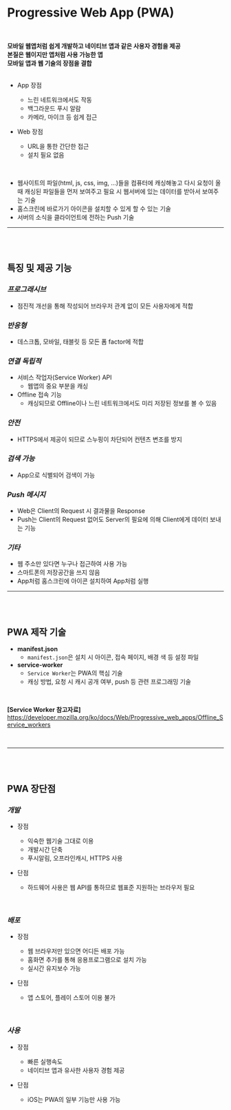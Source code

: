 # Progressive Web App (PWA)

<br>

**모바일 웹앱처럼 쉽게 개발하고 네이티브 앱과 같은 사용자 경험을 제공**<br>
**본질은 웹이지만 앱처럼 사용 가능한 앱**<br>
**모바일 앱과 웹 기술의 장점을 결합**<br>
<br>

- App 장점

  - 느린 네트워크에서도 작동
  - 백그라운드 푸시 알람
  - 카메라, 마이크 등 쉽게 접근

- Web 장점
  - URL을 통한 간단한 접근
  - 설치 필요 없음

<br>

- 웹사이트의 파일(html, js, css, img, ...)들을 컴퓨터에 캐싱해놓고 다시 요청이 올 때 캐싱된 파일들을 먼저 보여주고 필요 시 웹서버에 있는 데이터를 받아서 보여주는 기술
- 홈스크린에 바로가기 아이콘을 설치할 수 있게 할 수 있는 기술
- 서버의 소식을 클라이언트에 전하는 Push 기술

---

<br>
<br>

## 특징 및 제공 기능

### **_프로그래시브_**

- 점진적 개선을 통해 작성되어 브라우저 관계 없이 모든 사용자에게 적합

### **_반응형_**

- 데스크톱, 모바일, 태블릿 등 모든 폼 factor에 적합

### **_연결 독립적_**

- 서비스 작업자(Service Worker) API
  - 웹앱의 중요 부분을 캐싱
- Offline 접속 기능
  - 캐싱되므로 Offline이나 느린 네트워크에서도 미리 저장된 정보를 볼 수 있음

### **_안전_**

- HTTPS에서 제공이 되므로 스누핑이 차단되어 컨텐츠 변조를 방지

### **_검색 가능_**

- App으로 식별되어 검색이 가능

### **_Push 메시지_**

- Web은 Client의 Request 시 결과물을 Response
- Push는 Client의 Request 없어도 Server의 필요에 의해 Client에게 데이터 보내는 기능

### **_기타_**

- 웹 주소만 있다면 누구나 접근하여 사용 가능
- 스마트폰의 저장공간을 쓰지 않음
- App처럼 홈스크린에 아이콘 설치하여 App처럼 실행

---

<br><br>

## PWA 제작 기술

- **manifest.json**
  - `manifest.json`은 설치 시 아이콘, 접속 페이지, 배경 색 등 설정 파일
- **service-worker**
  - `Service Worker`는 PWA의 핵심 기술
  - 캐싱 방법, 요청 시 캐시 공개 여부, push 등 관련 프로그래밍 기술

<br>

**[Service Worker 참고자료]**
https://developer.mozilla.org/ko/docs/Web/Progressive_web_apps/Offline_Service_workers

<br>

---

<br>
<br>

## PWA 장단점

### **_개발_**

- 장점

  - 익숙한 웹기술 그대로 이용
  - 개발시간 단축
  - 푸시알림, 오프라인캐시, HTTPS 사용

- 단점
  - 하드웨어 사용은 웹 API를 통하므로 웹표준 지원하는 브라우저 필요

<br>

### **_배포_**

- 장점
  - 웹 브라우저만 있으면 어디든 배포 가능
  - 홈화면 추가를 통해 응용프로그램으로 설치 가능
  - 실시간 유지보수 가능

- 단점

  - 앱 스토어, 플레이 스토어 이용 불가

<br>

### **_사용_**

- 장점

  - 빠른 실행속도
  - 네이티브 앱과 유사한 사용자 경험 제공

- 단점
  - iOS는 PWA의 일부 기능만 사용 가능
